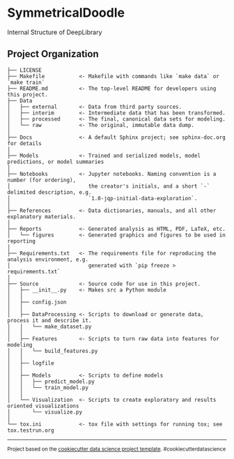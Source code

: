 SymmetricalDoodle
==============================

Internal Structure of DeepLibrary

Project Organization
------------

    ├── LICENSE
    ├── Makefile           <- Makefile with commands like `make data` or `make train`
    ├── README.md          <- The top-level README for developers using this project.
    ├── Data
    │   ├── external       <- Data from third party sources.
    │   ├── interim        <- Intermediate data that has been transformed.
    │   ├── processed      <- The final, canonical data sets for modeling.
    │   └── raw            <- The original, immutable data dump.
    │
    ├── Docs               <- A default Sphinx project; see sphinx-doc.org for details
    │
    ├── Models             <- Trained and serialized models, model predictions, or model summaries
    │
    ├── Notebooks          <- Jupyter notebooks. Naming convention is a number (for ordering),
    │                         the creator's initials, and a short `-` delimited description, e.g.
    │                         `1.0-jqp-initial-data-exploration`.
    │
    ├── References         <- Data dictionaries, manuals, and all other explanatory materials.
    │
    ├── Reports            <- Generated analysis as HTML, PDF, LaTeX, etc.
    │   └── figures        <- Generated graphics and figures to be used in reporting
    │
    ├── Requirements.txt   <- The requirements file for reproducing the analysis environment, e.g.
    │                         generated with `pip freeze > requirements.txt`
    │
    ├── Source             <- Source code for use in this project.
    │   ├── __init__.py    <- Makes src a Python module
    │   │
    │   ├── config.json    
    │   │
    │   ├── DataProcessing <- Scripts to download or generate data, process it and describe it.
    │   │   └── make_dataset.py
    │   │
    │   ├── Features       <- Scripts to turn raw data into features for modeling
    │   │   └── build_features.py
    │   │
    │   ├── logfile
    │   │
    │   ├── Models         <- Scripts to define models
    │   │   ├── predict_model.py
    │   │   └── train_model.py
    │   │
    │   └── Visualization  <- Scripts to create exploratory and results oriented visualizations
    │       └── visualize.py
    │
    └── tox.ini            <- tox file with settings for running tox; see tox.testrun.org


--------

<p><small>Project based on the <a target="_blank" href="https://drivendata.github.io/cookiecutter-data-science/">cookiecutter data science project template</a>. #cookiecutterdatascience</small></p>
